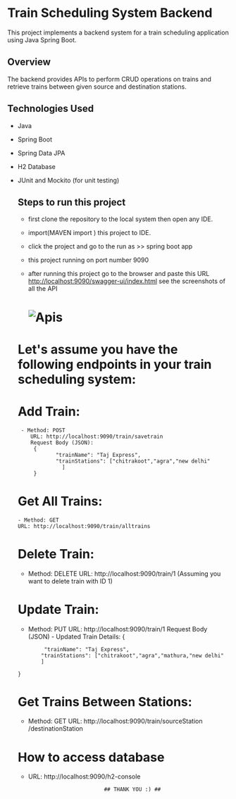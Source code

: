 # Train Scheduling System Backend

This project implements a backend system for a train scheduling application using Java Spring Boot.

## Overview

The backend provides APIs to perform CRUD operations on trains and retrieve trains between given source and destination stations.

## Technologies Used

- Java
- Spring Boot
- Spring Data JPA
- H2 Database
- JUnit  and Mockito (for unit testing)

  
  ## Steps to run this project
   - first clone the repository to the local system then open any IDE.
   - import(MAVEN import ) this project to IDE.

   - click the project and go to the run as >> spring boot app
   - this project running on port number 9090
   - after running this project go to the browser and paste this URL <http://localhost:9090/swagger-ui/index.html> see the screenshots of all the API
     # ![Apis](https://github.com/vivekgithub1997/Train-Scheduling-System/assets/61921329/bcfba1b3-01ba-4a6e-bb37-5380af165e4c)

    # Let's assume you have the following endpoints in your train scheduling system:

    # Add Train:
       - Method: POST
          URL: http://localhost:9090/train/savetrain
          Request Body (JSON):
           {
                  "trainName": "Taj Express",
                  "trainStations": ["chitrakoot","agra","new delhi"
                    ]
           }
   # Get All Trains:
      - Method: GET
      URL: http://localhost:9090/train/alltrains
  
   # Delete Train:
     - Method: DELETE
      URL: http://localhost:9090/train/1
     (Assuming you want to delete train with ID 1)

   # Update Train:
     - Method: PUT
       URL: http://localhost:9090/train/1
       Request Body (JSON) - Updated Train Details:
        {
  
                "trainName": "Taj Express",
               "trainStations": ["chitrakoot","agra","mathura,"new delhi"
               ]
      }

   # Get Trains Between Stations:
     - Method: GET
       URL: http://localhost:9090/train/sourceStation /destinationStation
       

    # How to access database
     - URL: http://localhost:9090/h2-console 

                                   ## THANK YOU :) ##
